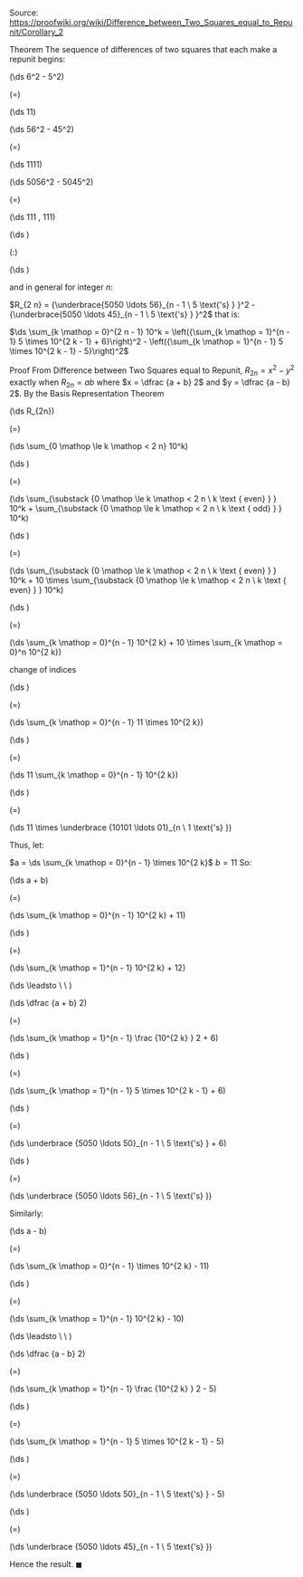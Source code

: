 # 

Source: https://proofwiki.org/wiki/Difference_between_Two_Squares_equal_to_Repunit/Corollary_2

Theorem
The sequence of differences of two squares that each make a repunit begins:














\(\ds 6^2 - 5^2\)

\(=\)







\(\ds 11\)




















\(\ds 56^2 - 45^2\)

\(=\)







\(\ds 1111\)




















\(\ds 5056^2 - 5045^2\)

\(=\)







\(\ds 111 \, 111\)




















\(\ds \)

\(:\)







\(\ds \)









and in general for integer $n$:

$R_{2 n} = {\underbrace{5050 \ldots 56}_{n - 1 \ 5 \text{'s} } }^2 - {\underbrace{5050 \ldots 45}_{n - 1 \ 5 \text{'s} } }^2$
that is:

$\ds \sum_{k \mathop = 0}^{2 n - 1} 10^k = \left({\sum_{k \mathop = 1}^{n - 1} 5 \times 10^{2 k - 1} + 6}\right)^2 - \left({\sum_{k \mathop = 1}^{n - 1} 5 \times 10^{2 k - 1} - 5}\right)^2$


Proof
From Difference between Two Squares equal to Repunit, $R_{2n} = x^2 - y^2$ exactly when $R_{2n} = a b$ where $x = \dfrac {a + b} 2$ and $y = \dfrac {a - b} 2$.
By the Basis Representation Theorem














\(\ds R_{2n}\)

\(=\)







\(\ds \sum_{0 \mathop \le k \mathop < 2 n} 10^k\)




















\(\ds \)

\(=\)







\(\ds \sum_{\substack {0 \mathop \le k \mathop < 2 n \\ k \text { even} } } 10^k + \sum_{\substack {0 \mathop \le k \mathop < 2 n \\ k \text { odd} } } 10^k\)




















\(\ds \)

\(=\)







\(\ds \sum_{\substack {0 \mathop \le k \mathop < 2 n \\ k \text { even} } } 10^k + 10 \times \sum_{\substack {0 \mathop \le k \mathop < 2 n \\ k \text { even} } } 10^k\)




















\(\ds \)

\(=\)







\(\ds \sum_{k \mathop = 0}^{n - 1} 10^{2 k} + 10 \times \sum_{k \mathop = 0}^n 10^{2 k}\)





change of indices














\(\ds \)

\(=\)







\(\ds \sum_{k \mathop = 0}^{n - 1} 11 \times 10^{2 k}\)




















\(\ds \)

\(=\)







\(\ds 11 \sum_{k \mathop = 0}^{n - 1} 10^{2 k}\)




















\(\ds \)

\(=\)







\(\ds 11 \times \underbrace {10101 \ldots 01}_{n \ 1 \text{'s} }\)










Thus, let:

$a = \ds \sum_{k \mathop = 0}^{n - 1} \times 10^{2 k}$
$b = 11$
So:














\(\ds a + b\)

\(=\)







\(\ds \sum_{k \mathop = 0}^{n - 1} 10^{2 k} + 11\)




















\(\ds \)

\(=\)







\(\ds \sum_{k \mathop = 1}^{n - 1} 10^{2 k} + 12\)














\(\ds \leadsto \ \ \)





\(\ds \dfrac {a + b} 2\)

\(=\)







\(\ds \sum_{k \mathop = 1}^{n - 1} \frac {10^{2 k} } 2 + 6\)




















\(\ds \)

\(=\)







\(\ds \sum_{k \mathop = 1}^{n - 1} 5 \times 10^{2 k - 1} + 6\)




















\(\ds \)

\(=\)







\(\ds \underbrace {5050 \ldots 50}_{n - 1 \ 5 \text{'s} } + 6\)




















\(\ds \)

\(=\)







\(\ds \underbrace {5050 \ldots 56}_{n - 1 \ 5 \text{'s} }\)










Similarly:














\(\ds a - b\)

\(=\)







\(\ds \sum_{k \mathop = 0}^{n - 1} \times 10^{2 k} - 11\)




















\(\ds \)

\(=\)







\(\ds \sum_{k \mathop = 1}^{n - 1} 10^{2 k} - 10\)














\(\ds \leadsto \ \ \)





\(\ds \dfrac {a - b} 2\)

\(=\)







\(\ds \sum_{k \mathop = 1}^{n - 1} \frac {10^{2 k} } 2 - 5\)




















\(\ds \)

\(=\)







\(\ds \sum_{k \mathop = 1}^{n - 1} 5 \times 10^{2 k - 1} - 5\)




















\(\ds \)

\(=\)







\(\ds \underbrace {5050 \ldots 50}_{n - 1 \ 5 \text{'s} } - 5\)




















\(\ds \)

\(=\)







\(\ds \underbrace {5050 \ldots 45}_{n - 1 \ 5 \text{'s} }\)









Hence the result.
$\blacksquare$





